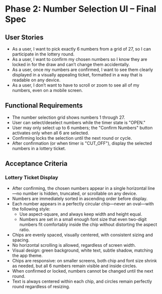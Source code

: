
# Phase 2: Number Selection UI – Final Spec

## User Stories

- As a user, I want to pick exactly 6 numbers from a grid of 27, so I can participate in the lottery round.
- As a user, I want to confirm my chosen numbers so I know they are locked in for the draw and can’t change them accidentally.
- As a user, once my numbers are confirmed, I want to see them clearly displayed in a visually appealing ticket, formatted in a way that is readable on any device.
- As a user, I don’t want to have to scroll or zoom to see all of my numbers, even on a mobile screen.

## Functional Requirements

- The number selection grid shows numbers 1 through 27.
- User can select/deselect numbers while the timer state is "OPEN."
- User may only select up to 6 numbers; the "Confirm Numbers" button activates only when all 6 are selected.
- Confirming locks the selection until the next round or cycle.
- After confirmation (or when timer is "CUT_OFF"), display the selected numbers in a lottery ticket.

## Acceptance Criteria

### Lottery Ticket Display

- After confirming, the chosen numbers appear in a single horizontal line—no number is hidden, truncated, or scrollable on any device.
- Numbers are immediately sorted in ascending order before display.
- Each number appears in a perfectly circular chip—never an oval—with the following style:
  - Use aspect-square, and always keep width and height equal.
  - Numbers are set in a small enough font size that even two-digit numbers fit comfortably inside the chip without distorting the aspect ratio.
- Chips are evenly spaced, visually centered, with consistent sizing and spacing.
- No horizontal scrolling is allowed, regardless of screen width.
- Visual design: green background, white text, subtle shadow, matching the app theme.
- Chips are responsive: on smaller screens, both chip and font size shrink as needed, but all 6 numbers remain visible and inside circles.
- When confirmed or locked, numbers cannot be changed until the next round.
- Text is always centered within each chip, and circles remain perfectly round regardless of resizing.
